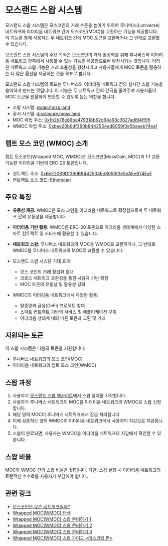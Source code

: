 # 모스랜드 스왑 시스템

모스랜드 스왑 시스템은 모스코인의 거래 수준을 높이기 위하여 루니버스(Luniverse) 네트워크와 이더리움 네트워크 간에 모스코인(MOC)을 교환하는 기능을 제공합니다. 이 기능을 통해 사용자는 두 네트워크 간에 MOC 토큰을 교환하거나 그 반대로 교환할 수 있습니다.

모스랜드 스왑 시스템의 주요 목적은 모스코인의 거래 활성화를 위해 루니버스와 이더리움 네트워크 양쪽에서 사용할 수 있는 기능을 제공함으로써 확장시키는 것입니다. 이러한 네트워크 스왑 기능은 거래 효율성을 향상시키고 사용자들에게 MOC 토큰을 활용하는 더 많은 옵션을 제공하는 것을 목표로 합니다.

모스랜드 스왑 시스템의 목표는 루니버스와 이더리움 네트워크 간의 실시간 스왑 기능을 용이하게 만드는 것입니다. 이 기능은 두 네트워크 간의 간극을 줄여주며 사용자들이 MOC 토큰을 원활하게 변환할 수 있도록 돕는 역할을 합니다. 

- 스왑 시스템: [swap.moss.land](https://swap.moss.land)
- 공시 시스템: [disclosure.moss.land](https://disclosure.moss.land)
- MOC 락업 주소: [0xfb2b78e89be479318b62d94a93c3527ad8f4ff95](https://scan.luniverse.io/accounts/0xfb2b78e89be479318b62d94a93c3527ad8f4ff95)
- WMOC 락업 주소: [0xbee20b9df360b8442534ed8059f3e5baeeb74eaf](https://etherscan.io/token/0xBeE20B9Df360B8442534Ed8059f3e5bAEeB74EaF?a=0xbee20b9df360b8442534ed8059f3e5baeeb74eaf)

## 랩트 모스 코인 (WMOC) 소개

랩트 모스코인(Wrapped MOC, WMOC)은 모스코인(MossCoin, MOC)과 1:1 교환 가능한 이더리움 기반의 ERC-20 토큰입니다. 

- 컨트랙트 주소: [0xBeE20B9Df360B8442534Ed8059f3e5bAEeB74EaF](https://etherscan.io/token/0xBeE20B9Df360B8442534Ed8059f3e5bAEeB74EaF)
- 컨트랙트 소스 코드: [Etherscan](https://etherscan.io/token/0xBeE20B9Df360B8442534Ed8059f3e5bAEeB74EaF#code)

## 주요 특징

- **유동성 제공:** WMOC은 모스 코인을 이더리움 네트워크로 확장함으로써 두 네트워크 간의 유동성을 제공합니다.
- **이더리움 기반 활용:** WMOC은 ERC-20 토큰으로 이더리움 생태계에서 다양한 스마트 컨트랙트 및 서비스에 활용할 수 있습니다.
- **네트워크 스왑:** 루니버스 네트워크의 MOC을 WMOC로 교환하거나, 그 반대로 WMOC를 루니버스 네트워크의 MOC로 교환할 수 있습니다.

- 모스랜드 스왑 시스템 기대 효과:
  - 모스 코인의 거래 활성화 증대
  - 크로스 네트워크 호환성을 통한 사용자 기반 확장
  - MOC 토큰의 유동성 및 활용성 강화

- WMOC의 이더리움 네트워크에서 다양한 활용:
  - 탈중앙화 금융(DeFi) 프로젝트 참여
  - 스마트 컨트랙트 기반의 서비스 및 애플리케이션 구축
  - 이더리움 생태계 내의 다른 토큰과 교환 및 거래

## 지원되는 토큰

이 스왑 시스템은 다음의 토큰을 지원합니다:

- 루니버스 네트워크의 모스 코인(MOC)
- 이더리움 네트워크의 랩트 모스 코인(WMOC)

## 스왑 과정

1. 사용자가 [모스랜드 스왑 웹사이트](https://swap.moss.land)에서 스왑 절차를 시작합니다.
2. 사용자가 루니버스 네트워크의 MOC을 이더리움 네트워크의 WMOC로 스왑 신청합니다.
3. 해당 양의 MOC이 루니버스 네트워크에서 잠금 처리됩니다.
4. 이에 상응하는 양의 WMOC이 이더리움 네트워크에서 사용자의 지갑으로 지급됩니다.
5. 스왑이 완료되면, 사용자는 WMOC을 이더리움 네트워크의 지갑에서 확인할 수 있습니다.

## 스왑 비율

MOC와 WMOC 간의 스왑 비율은 1:1입니다. 다만, 스왑 실행 시 이더리움 네트워크의 트랜잭션 수수료를 사용자가 부담해야 합니다.

## 관련 링크

- [모스코인은 무슨 네트워크일까?](https://medium.com/mossland-blog/%EB%AA%A8%EC%8A%A4%EC%BD%94%EC%9D%B8%EC%9D%80-%EB%AC%B4%EC%8A%A8-%EB%84%A4%ED%8A%B8%EC%9B%8C%ED%81%AC%EC%9D%BC%EA%B9%8C-8877360f0da9)
- [Wrapped MOC(WMOC) 탄생](https://medium.com/mossland-blog/wrapped-moc-wmoc-%ED%83%84%EC%83%9D-d76e36a60872)
- [Wrapped MOC(WMOC) 스왑 준비하기 1](https://medium.com/mossland-blog/%EC%A4%80%EB%B9%841-wrapped-moc-wmoc-%EC%8A%A4%EC%99%91%EC%84%9C%EB%B9%84%EC%8A%A4-%EA%B0%80%EC%9D%B4%EB%93%9C-23f06666f2c4)
- [Wrapped MOC(WMOC) 스왑 준비하기 2](https://medium.com/mossland-blog/%EC%A4%80%EB%B9%842-wrapped-moc-wmoc-%EC%8A%A4%EC%99%91%EC%84%9C%EB%B9%84%EC%8A%A4-%EA%B0%80%EC%9D%B4%EB%93%9C-bcc1e8d9e850)
- [Wrapped MOC(WMOC) 스왑 준비하기 3](https://medium.com/mossland-blog/%EC%A4%80%EB%B9%843-wrapped-moc-wmoc-%EC%8A%A4%EC%99%91%EC%84%9C%EB%B9%84%EC%8A%A4-%EA%B0%80%EC%9D%B4%EB%93%9C-f353e57cc926)
- [Wrapped MOC(WMOC) 스왑 가이드 <데스크탑 편>](https://medium.com/mossland-blog/%EB%B3%B8%ED%8E%B8-wrapped-moc-wmoc-%EC%8A%A4%EC%99%91-%EC%84%9C%EB%B9%84%EC%8A%A4-%EA%B0%80%EC%9D%B4%EB%93%9C-2d6d20bc67e0)

